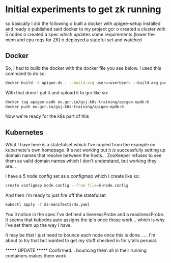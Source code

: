 # Initial experiments to get zk running
so basically I did the following
o built a docker with apigee-setup installed and ready
o published said docker to my project gcr
o created a cluster with 5 nodes
o created a spec which updates some requirements (lower the mem and cpu reqs for ZK)
o deployed a stateful set and watched

## Docker
So, I had to build the docker with the docker file you see below. I used this command to do so:
```bash
docker build -t apigee-ds . --build-arg user=<userUser> --build-arg pass=<yourPass>
```

With that done I gat it and upload it to gcr like so:
```bash
docker tag apigee-opdk eu.gcr.io/gsj-k8s-training/apigee-opdk:6
docker push eu.gcr.io/gsj-k8s-training/apigee-opdk:6
```

Now we're ready for the k8s part of this

## Kubernetes
What I have here is a statefulset which I've copied from the example on kubernete's own homepage. It's not working but it *is* successfully setting up domain names that resolve between the hosts... ZooKeeper refuses to see them as valid domain names which I don't understand, but working they are...

I have a 5 node config set as a configmap which I create like so:
```bash
create configmap node.config --from-file=5-node.config
```

And then i'm ready to just fire off the statefulset

```bash
kubectl apply -f ds-manifests/ds.yaml
```

You'll notice in the spec I've defined a livenessProbe and a readinessProbe. It seems that kubedns auto assigns the ip's once those work .. which is why i've set them up the way I have.

It may be that I just need to bounce each node once this is done ..... I'm about to try that but wanted to get my stuff checked in for y'alls perusal.


***** UPDATE *****
Confirmed... bouncing them all in their running containers makes them work
